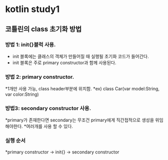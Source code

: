 # kotlin study1
## 코틀린의 class 초기화 방법


### 방법 1: init{}블럭 사용. 
* init 블록에는 클래스의 객체가 만들어질 때 실행될 초기화 코드가 들어간다. 
* init 블록은 주로 primary constructor과 함께 사용된다.
  
### 방법 2: primary constructor. 
*1개만 사용 가능, class header부분에 위치함. 
*ex) class Car(var model:String, var color:String)

### 방법3: secondary constructor 사용. 
*primary가 존재한다면 secondary는 무조건 primary에게 직간접적으로 생성을 위임해야한다.
*여러개를 사용 할 수 있다.


### 실행 순서
*primary constructor -> init{} -> secondary constructor

